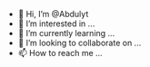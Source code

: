 - 👋 Hi, I’m @Abdulyt
- 👀 I’m interested in ...
- 🌱 I’m currently learning ...
- 💞️ I’m looking to collaborate on ...
- 📫 How to reach me ...

<!---
Abdulyt/Abdulyt is a ✨ special ✨ repository because its `README.md` (this file) appears on your GitHub profile.
You can click the Preview link to take a look at your changes.
--->

